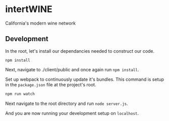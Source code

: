 # intertWINE
California's modern wine network


## Development

In the root, let's install our dependancies needed to construct our code.

```
npm install
```

Next, navigate to ./client/public and once again run `npm install`.

Set up webpack to continuously update it's bundles.  This command is
setup in the `package.json` file at the project's root.

```bash
npm run watch
```

Next navigate to the root directory and run `node server.js`.

And you are now running your development setup on `localhost`.
